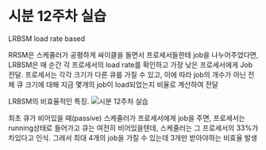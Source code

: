 # 시분 12주차 실습

LRBSM
load rate based

RRSM은 스케줄러가 공평하게 싸이클을 돌면서 프로세서들한테 job을 나누어주었다면,
LRBSM은 매 순간 각 프로세서의 load rate를 확인하고 가장 낮은 프로세서에게 Job전달.
프로세서는 각각 크기가 다른 큐를 가질 수 있고, 이에 따라 job의 개수가 아닌 전체 큐 크기에 대해 지금 몇개의 job이 load되었는지 비율로 계산하여 전달

LRBSM의 비효율적인 특징.
![시분 12주차 실습](images/시분%2012주차%20실습.png)

최초 큐가 비어있을 때(passive) 스케줄러가 프로세서에게 job을 주면,
프로세서는 running상태로 들어가고 큐는 여전히 비어있을텐데,
스케줄러는 그 프로세서의 33%가 차있다고 인식. 그래서 최대 4개의 job을 가질 수 있는데 3개만 받아야하는 비효율 발생

